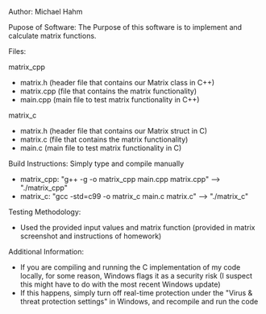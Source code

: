 Author: Michael Hahm

Pupose of Software: The Purpose of this software is to implement 
and calculate matrix functions.

Files:

matrix_cpp
- matrix.h (header file that contains our Matrix class in C++)
- matrix.cpp (file that contains the matrix functionality)
- main.cpp (main file to test matrix functionality in C++)

matrix_c
- matrix.h (header file that contains our Matrix struct in C)
- matrix.c (file that contains the matrix functionality)
- main.c (main file to test matrix functionality in C)

Build Instructions:
Simply type and compile manually

- matrix_cpp: "g++ -g -o matrix_cpp main.cpp matrix.cpp" --> "./matrix_cpp"
- matrix_c: "gcc -std=c99 -o matrix_c main.c matrix.c" --> "./matrix_c"

Testing Methodology:
- Used the provided input values and matrix function (provided in matrix
screenshot and instructions of homework)

Additional Information:
- If you are compiling and running the C implementation of my code locally, for some reason, Windows flags it as a security risk (I suspect this might have to do with the most recent Windows update)
- If this happens, simply turn off real-time protection under the "Virus & threat protection settings" in Windows, and recompile and run the code
